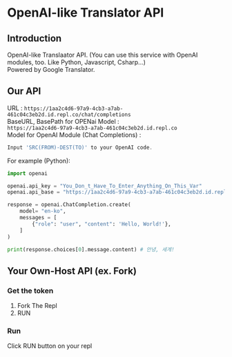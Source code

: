 # OpenAI-like Translator API

## Introduction

OpenAI-like Translaator API. (You can use this service with OpenAI modules, too. Like Python, Javascript, Csharp...)<br>
Powered by Google Translator.

## Our API
URL : `https://1aa2c4d6-97a9-4cb3-a7ab-461c04c3eb2d.id.repl.co/chat/completions`<br>
BaseURL, BasePath for OPENai Model :<br>`https://1aa2c4d6-97a9-4cb3-a7ab-461c04c3eb2d.id.repl.co`<br>
Model for OpenAI Module (Chat Completions) :<br>
```js
Input 'SRC(FROM)-DEST(TO)' to your OpenAI code.
``` 
For example (Python):
```py
import openai

openai.api_key = "You_Don_t_Have_To_Enter_Anything_On_This_Var"
openai.api_base = "https://1aa2c4d6-97a9-4cb3-a7ab-461c04c3eb2d.id.repl.co"

response = openai.ChatCompletion.create(
    model= "en-ko",
    messages = [
        {"role": "user", "content": 'Hello, World!'},
    ]
)

print(response.choices[0].message.content) # 안녕, 세계!
```
   
## Your Own-Host API (ex. Fork)

### Get the token
1. Fork The Repl
2. RUN
### Run 
Click RUN button on your repl
